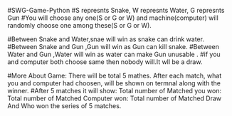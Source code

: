 #SWG-Game-Python
#S represnts Snake, W represnts Water,  G represnts Gun
#You will choose any one(S or G or W) and machine(computer) will randomly choose one among these(S or G or W).

#Between Snake and Water,snae will win as snake can drink water.
#Between Snake and Gun ,Gun  will win as Gun can kill snake.
#Between Water and Gun ,Water will win as water can make Gun unusable .
#if you and computer both choose same then nobody will.It wll be a draw. 

#More About Game: There will be total 5 mathes. After each match, what you and computer had choosen, will be shown on termnal along with the winner. 
#After 5 matches it will show:
Total number of Matched you won:
Total number of Matched Computer won: 
Total number of Matched Draw And Who won the series of 5 matches.



